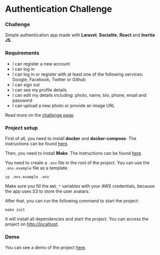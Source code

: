 # Authentication Challenge

### Challenge
Simple authentication app made with **Laravel**, **Socialite**, **React** and **Inertia JS**.

### Requirements
- I can register a new account
- I can log in
- I can log in or register with at least one of the following services: Google, Facebook, Twitter or Github
- I can sign out
- I can see my profile details
- I can edit my details including: photo, name, bio, phone, email and password
- I can upload a new photo or provide an image URL

Read more on the [challenge page](https://devchallenges.io/challenges/N1fvBjQfhlkctmwj1tnw).

### Project setup
First of all, you need to install **docker** and **docker-compose**. The instructions can be found [here](https://docs.docker.com/compose/install/).

Then, you need to install **Make**. The instructions can be found [here](https://www.gnu.org/software/make/).

You need to create a `.env` file in the root of the project. You can use the `.env.example` file as a template.
```
cp .env.example .env
```

Make sure you fill the `AWS_*` variables with your AWS credentials, because the app uses S3 to store the user avatars.

After that, you can run the following command to start the project:
```
make init
```
It will install all dependencies and start the project. You can access the project on [http://localhost](http://localhost).

### Demo
You can see a demo of the project [here](http://authentication-challenge.herokuapp.com/).
